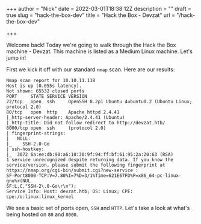 +++
author = "Nick"
date = 2022-03-01T18:38:12Z
description = ""
draft = true
slug = "hack-the-box-dev"
title = "Hack the Box - Devzat"
url = "/hack-the-box-dev"

+++


Welcome back! Today we're going to walk through the Hack the Box machine - Devzat. This machine is listed as a Medium Linux machine. Let's jump in!

First we kick it off with our standard `nmap` scan. Here are our results:

```
Nmap scan report for 10.10.11.118
Host is up (0.055s latency).
Not shown: 65532 closed ports
PORT     STATE SERVICE VERSION
22/tcp   open  ssh     OpenSSH 8.2p1 Ubuntu 4ubuntu0.2 (Ubuntu Linux; protocol 2.0)
80/tcp   open  http    Apache httpd 2.4.41
|_http-server-header: Apache/2.4.41 (Ubuntu)
|_http-title: Did not follow redirect to http://devzat.htb/
8000/tcp open  ssh     (protocol 2.0)
| fingerprint-strings:
|   NULL:
|_    SSH-2.0-Go
| ssh-hostkey:
|_  3072 6a:ee:db:90:a6:10:30:9f:94:ff:bf:61:95:2a:20:63 (RSA)
1 service unrecognized despite returning data. If you know the service/version, please submit the following fingerprint at https://nmap.org/cgi-bin/submit.cgi?new-service :
SF-Port8000-TCP:V=7.80%I=7%D=3/1%Time=621E67FD%P=x86_64-pc-linux-gnu%r(NUL
SF:L,C,"SSH-2\.0-Go\r\n");
Service Info: Host: devzat.htb; OS: Linux; CPE: cpe:/o:linux:linux_kernel
```

We see a basic set of ports open, `SSH` and `HTTP`. Let's take a look at what's being hosted on `80` and `8000`.



